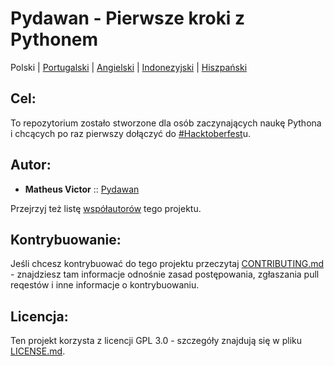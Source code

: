 # Pydawan - Pierwsze kroki z Pythonem
<p align="center">

  <span>Polski</span> |
  <a href="https://github.com/matheusvictor/Pydawan#pydawan---iniciando-no-python">Portugalski</a> |
  <a href="lang/english#pydawan---getting-started-with-python">Angielski</a> |
  <a href="lang/indonesian/README.md#pydawan---memulai-dengan-python">Indonezyjski</a> |
  <a href="lang/spanish#pydawan---getting-started-with-python">Hiszpański</a>

</p>

## Cel: 

To repozytorium zostało stworzone dla osób zaczynających naukę Pythona i chcących po raz pierwszy dołączyć do [#Hacktoberfest](https://hacktoberfest.digitalocean.com/)u.

## Autor:

* **Matheus Victor** :: [Pydawan](https://github.com/matheusvictor/Pydawan)

Przejrzyj też listę [współautorów](https://github.com/matheusvictor/Pydawan/graphs/contributors) tego projektu.

## Kontrybuowanie:

Jeśli chcesz kontrybuować do tego projektu przeczytaj [CONTRIBUTING.md](https://github.com/matheusvictor/Pydawan/blob/master/CONTRIBUTING.md) - znajdziesz tam informacje odnośnie zasad postępowania, zgłaszania pull reqestów i inne informacje o kontrybuowaniu.

## Licencja:

Ten projekt korzysta z licencji GPL 3.0 - szczegóły znajdują się w pliku [LICENSE.md](https://github.com/matheusvictor/Pydawan/blob/master/LICENSE).
